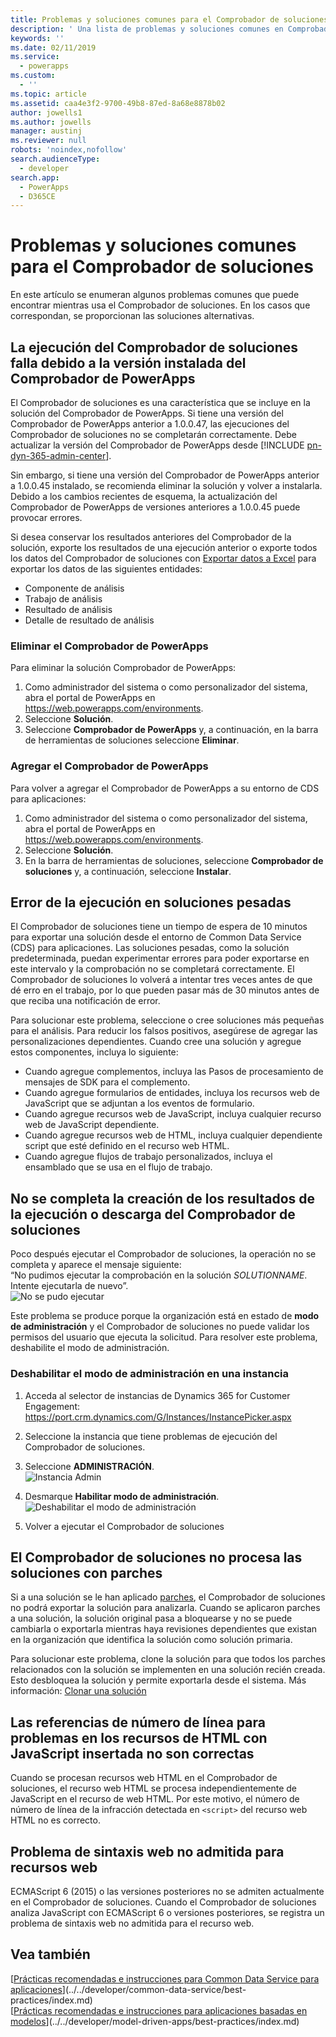 ```yaml
---
title: Problemas y soluciones comunes para el Comprobador de soluciones | Microsoft Docs
description: ' Una lista de problemas y soluciones comunes en Comprobador de soluciones'
keywords: ''
ms.date: 02/11/2019
ms.service:
  - powerapps
ms.custom:
  - ''
ms.topic: article
ms.assetid: caa4e3f2-9700-49b8-87ed-8a68e8878b02
author: jowells1
ms.author: jowells
manager: austinj
ms.reviewer: null
robots: 'noindex,nofollow'
search.audienceType:
  - developer
search.app:
  - PowerApps
  - D365CE
---
```

# Problemas y soluciones comunes para el Comprobador de soluciones

En este artículo se enumeran algunos problemas comunes que puede encontrar mientras usa el Comprobador de soluciones. En los casos que correspondan, se proporcionan las soluciones alternativas.

## La ejecución del Comprobador de soluciones falla debido a la versión instalada del Comprobador de PowerApps
El Comprobador de soluciones es una característica que se incluye en la solución del Comprobador de PowerApps.  Si tiene una versión del Comprobador de PowerApps anterior a 1.0.0.47, las ejecuciones del Comprobador de soluciones no se completarán correctamente. Debe actualizar la versión del Comprobador de PowerApps desde [!INCLUDE [pn-dyn-365-admin-center](../../includes/pn-dyn-365-admin-center.md)]. 

Sin embargo, si tiene una versión del Comprobador de PowerApps anterior a 1.0.0.45 instalado, se recomienda eliminar la solución y volver a instalarla. Debido a los cambios recientes de esquema, la actualización del Comprobador de PowerApps de versiones anteriores a 1.0.0.45 puede provocar errores.

Si desea conservar los resultados anteriores del Comprobador de la solución, exporte los resultados de una ejecución anterior o exporte todos los datos del Comprobador de soluciones con [Exportar datos a Excel](../../user/export-data-excel.md) para exportar los datos de las siguientes entidades:

- Componente de análisis
- Trabajo de análisis
- Resultado de análisis
- Detalle de resultado de análisis

### Eliminar el Comprobador de PowerApps

Para eliminar la solución Comprobador de PowerApps:

1. Como administrador del sistema o como personalizador del sistema, abra el portal de PowerApps en https://web.powerapps.com/environments.
2. Seleccione **Solución**.
3. Seleccione **Comprobador de PowerApps** y, a continuación, en la barra de herramientas de soluciones seleccione **Eliminar**.

### Agregar el Comprobador de PowerApps

Para volver a agregar el Comprobador de PowerApps a su entorno de CDS para aplicaciones:

1. Como administrador del sistema o como personalizador del sistema, abra el portal de PowerApps en https://web.powerapps.com/environments.
2. Seleccione **Solución**.
3. En la barra de herramientas de soluciones, seleccione **Comprobador de soluciones** y, a continuación, seleccione **Instalar**.

## Error de la ejecución en soluciones pesadas

El Comprobador de soluciones tiene un tiempo de espera de 10 minutos para exportar una solución desde el entorno de Common Data Service (CDS) para aplicaciones. Las soluciones pesadas, como la solución predeterminada, puedan experimentar errores para poder exportarse en este intervalo y la comprobación no se completará correctamente. El Comprobador de soluciones lo volverá a intentar tres veces antes de que dé erro en el trabajo, por lo que pueden pasar más de 30 minutos antes de que reciba una notificación de error.

Para solucionar este problema, seleccione o cree soluciones más pequeñas para el análisis. Para reducir los falsos positivos, asegúrese de agregar las personalizaciones dependientes. Cuando cree una solución y agregue estos componentes, incluya lo siguiente:

- Cuando agregue complementos, incluya las Pasos de procesamiento de mensajes de SDK para el complemento.
- Cuando agregue formularios de entidades, incluya los recursos web de JavaScript que se adjuntan a los eventos de formulario.  
- Cuando agregue recursos web de JavaScript, incluya cualquier recurso web de JavaScript dependiente.
- Cuando agregue recursos web de HTML, incluya cualquier dependiente script que esté definido en el recurso web HTML.
- Cuando agregue flujos de trabajo personalizados, incluya el ensamblado que se usa en el flujo de trabajo.

## No se completa la creación de los resultados de la ejecución o descarga del Comprobador de soluciones 
Poco después ejecutar el Comprobador de soluciones, la operación no se completa y aparece el mensaje siguiente:<br />
“No pudimos ejecutar la comprobación en la solución *SOLUTIONNAME*. Intente ejecutarla de nuevo”. <br />
![![No se pudo ejecutar](media/solution-checker-werent-able-to-run.png)](media/solution-checker-werent-able-to-run.png)

Este problema se produce porque la organización está en estado de **modo de administración** y el Comprobador de soluciones no puede validar los permisos del usuario que ejecuta la solicitud. Para resolver este problema, deshabilite el modo de administración. 

### Deshabilitar el modo de administración en una instancia
1. Acceda al selector de instancias de Dynamics 365 for Customer Engagement: https://port.crm.dynamics.com/G/Instances/InstancePicker.aspx
2. Seleccione la instancia que tiene problemas de ejecución del Comprobador de soluciones.
3. Seleccione **ADMINISTRACIÓN**.<br />
![![Instancia Admin](media/solution-checker-instance-admin.png)](media/solution-checker-instance-admin.png)

4. Desmarque **Habilitar modo de administración**. <br />
![![Deshabilitar el modo de administración](media/solution-checker-instance-disable-admin-mode.png)](media/solution-checker-instance-disable-admin-mode.png)

5. Volver a ejecutar el Comprobador de soluciones

## El Comprobador de soluciones no procesa las soluciones con parches

Si a una solución se le han aplicado [parches](https://docs.microsoft.com/powerapps/developer/common-data-service/create-patches-simplify-solution-updates), el Comprobador de soluciones no podrá exportar la solución para analizarla. Cuando se aplicaron parches a una solución, la solución original pasa a bloquearse y no se puede cambiarla o exportarla mientras haya revisiones dependientes que existan en la organización que identifica la solución como solución primaria.

Para solucionar este problema, clone la solución para que todos los parches relacionados con la solución se implementen en una solución recién creada. Esto desbloquea la solución y permite exportarla desde el sistema. Más información: [Clonar una solución](use-segmented-solutions-patches-simplify-updates.md#clone-a-solution)

## Las referencias de número de línea para problemas en los recursos de HTML con JavaScript insertada no son correctas 

Cuando se procesan recursos web HTML en el Comprobador de soluciones, el recurso web HTML se procesa independientemente de JavaScript en el recurso de web HTML. Por este motivo, el número de número de línea de la infracción detectada en `<script>` del recurso web HTML no es correcto.

## Problema de sintaxis web no admitida para recursos web

ECMAScript 6 (2015) o las versiones posteriores no se admiten actualmente en el Comprobador de soluciones. Cuando el Comprobador de soluciones analiza JavaScript con ECMAScript 6 o versiones posteriores, se registra un problema de sintaxis web no admitida para el recurso web.  

## Vea también
[[Prácticas recomendadas e instrucciones para Common Data Service para aplicaciones](../../developer/common-data-service/best-practices/index.md)](../../developer/common-data-service/best-practices/index.md)<br />
[[Prácticas recomendadas e instrucciones para aplicaciones basadas en modelos](../../developer/model-driven-apps/best-practices/index.md)](../../developer/model-driven-apps/best-practices/index.md)<br />
